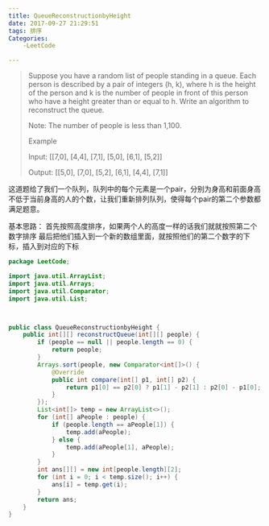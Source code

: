 ```yaml
---
title: QueueReconstructionbyHeight
date: 2017-09-27 21:29:51
tags: 排序
Categories:
	-LeetCode

---
```


> Suppose you have a random list of people standing in a queue. Each person is described by a pair of integers (h, k), where h is the height of the person and k is the number of people in front of this person who have a height greater than or equal to h. Write an algorithm to reconstruct the queue.
>
> Note:
> The number of people is less than 1,100.
>
> Example
>
> Input:
> [[7,0], [4,4], [7,1], [5,0], [6,1], [5,2]]
>
> Output:
> [[5,0], [7,0], [5,2], [6,1], [4,4], [7,1]]



 这道题给了我们一个队列，队列中的每个元素是一个pair，分别为身高和前面身高不低于当前身高的人的个数，让我们重新排列队列，使得每个pair的第二个参数都满足题意。

 基本思路：
 首先按照高度排序，如果两个人的高度一样的话我们就就按照第二个数字排序
 最后把他们插入到一个新的数组里面，就按照他们的第二个数字的下标，插入到对应的下标


```java
package LeetCode;

import java.util.ArrayList;
import java.util.Arrays;
import java.util.Comparator;
import java.util.List;



public class QueueReconstructionbyHeight {
    public int[][] reconstructQueue(int[][] people) {
        if (people == null || people.length == 0) {
            return people;
        }
        Arrays.sort(people, new Comparator<int[]>() {
            @Override
            public int compare(int[] p1, int[] p2) {
                return p1[0] == p2[0] ? p1[1] - p2[1] : p2[0] - p1[0];
            }
        });
        List<int[]> temp = new ArrayList<>();
        for (int[] aPeople : people) {
            if (people.length == aPeople[1]) {
                temp.add(aPeople);
            } else {
                temp.add(aPeople[1], aPeople);
            }
        }
        int ans[][] = new int[people.length][2];
        for (int i = 0; i < temp.size(); i++) {
            ans[i] = temp.get(i);
        }
        return ans;
    }
}
```
